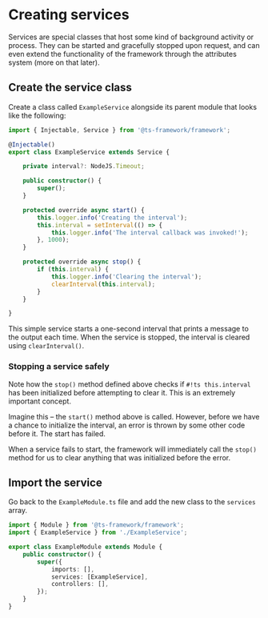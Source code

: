 # Creating services

Services are special classes that host some kind of background activity or process. They can be started and gracefully
stopped upon request, and can even extend the functionality of the framework through the attributes system (more on
that later).

## Create the service class

Create a class called `ExampleService` alongside its parent module that looks like the following:

```ts title="src/example/ExampleService.ts"
import { Injectable, Service } from '@ts-framework/framework';

@Injectable()
export class ExampleService extends Service {

	private interval?: NodeJS.Timeout;

	public constructor() {
		super();
	}

	protected override async start() {
		this.logger.info('Creating the interval');
		this.interval = setInterval(() => {
			this.logger.info('The interval callback was invoked!');
		}, 1000);
	}

	protected override async stop() {
		if (this.interval) {
			this.logger.info('Clearing the interval');
			clearInterval(this.interval);
		}
	}

}
```

This simple service starts a one-second interval that prints a message to the output each time. When the service is
stopped, the interval is cleared using `clearInterval()`.

### Stopping a service safely

Note how the `stop()` method defined above checks if `#!ts this.interval` has been initialized before attempting to
clear it. This is an extremely important concept.

Imagine this – the `start()` method above is called. However, before we have a chance to initialize the interval, an
error is thrown by some other code before it. The start has failed.

When a service fails to start, the framework will immediately call the `stop()` method for us to clear anything that
was initialized before the error.

## Import the service

Go back to the `ExampleModule.ts` file and add the new class to the `services` array.

```ts title="src/example/ExampleModule.ts"
import { Module } from '@ts-framework/framework';
import { ExampleService } from './ExampleService';

export class ExampleModule extends Module {
	public constructor() {
		super({
			imports: [],
			services: [ExampleService],
			controllers: [],
		});
	}
}
```
